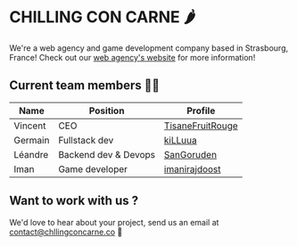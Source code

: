 # CHILLING CON CARNE 🌶

We're a web agency and game development company based in Strasbourg, France! Check out our [web agency's website](https://www.chillingconcarne.co) for more information!

## Current team members 👨‍💻

|Name|Position|Profile|
|----|--------|-------|
|Vincent|CEO|[TisaneFruitRouge](https://github.com/TisaneFruitRouge)|
|Germain|Fullstack dev|[kiLLuua](https://github.com/kiLLuua)|
|Léandre|Backend dev & Devops|[SanGoruden](https://github.com/SanGoruden)|
|Iman|Game developer|[imanirajdoost](https://github.com/imanirajdoost)|

## Want to work with us ?

We'd love to hear about your project, send us an email at contact@chllingconcarne.co 💌
